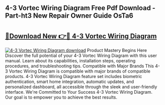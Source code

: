 ## 4-3 Vortec Wiring Diagram Free Pdf Download - Part-ht3 New Repair Owner Guide OsTa6

# <h2><a href="http://dfhpen.blite.top/?on=4-3+Vortec+Wiring+Diagram">🔗Download New 👉🔴 4-3 Vortec Wiring Diagram</a></h2>

[![4-3 Vortec Wiring Diagram download](https://i.imgur.com/lujVjoI.png)](http://dfhpen.blite.top/?on=4-3+Vortec+Wiring+Diagram)
Product Mastery Begins Here Discover the full potential of your 4-3 Vortec Wiring Diagram with this user manual. Learn about its capabilities, installation steps, operating procedures, and troubleshooting tips. Compatible with Major Brands This 4-3 Vortec Wiring Diagram is compatible with major brands of compatible products. 4-3 Vortec Wiring Diagram feature set includes biometric authentication, smart home integration, automatic updates, and personalized dashboard, all accessible through the sleek and user-friendly interface. We're Committed to Your Success 4-3 Vortec Wiring Diagram. Our goal is to empower you to achieve the best results.
